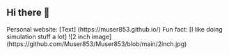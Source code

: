 ## Hi there 👋
<bold>
<italic>
Personal website: [Text] (https://muser853.github.io/)
Fun fact: [I like doing simulation stuff a lot]    
![2 inch image] (https://github.com/Muser853/Muser853/blob/main/2inch.jpg)
</italic>
</bold>

<!--

**Muser853/Muser853** is a ✨ _special_ ✨ repository because its `README.md` (this file) appears on your GitHub profile.

Here are some ideas to get you started:

- 🔭 I’m currently working on ...
- 🌱 I’m currently learning ...
- 👯 I’m looking to collaborate on ...
- 🤔 I’m looking for help with ...
- 💬 Ask me about ...
- 📫 How to reach me: ...
- 😄 Pronouns: ...
- ⚡ Fun fact: ...
-->
